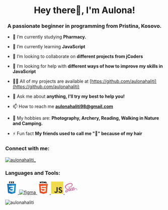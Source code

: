<h1 align="center">Hey there👋, I'm Aulona!</h1>
<h3 align="center">A passionate beginner in programming from Pristina, Kosovo.</h3>

- 🔭 I’m currently studying **Pharmacy.**

- 🌱 I’m currently learning **JavaScript**

- 👯 I’m looking to collaborate on **different projects from jCoders**

- 🤝 I’m looking for help with **different ways of how to improve my skills in JavaScript**

- 👨‍💻 All of my projects are available at [https://github.com/aulonahaliti](https://github.com/aulonahaliti)

- 💬 Ask me about **anything, I'll try my best to help you!**

- 📫 How to reach me **aulonahaliti98@gmail.com**

- 🏹 My hobbies are: **Photography, Archery, Reading, Walking in Nature and Camping.**

- ⚡ Fun fact **My friends used to call me "🎄" because of my hair**

<h3 align="left">Connect with me:</h3>
<p align="left">
<a href="https://instagram.com/aulonahaliti_" target="blank"><img align="center" src="https://raw.githubusercontent.com/rahuldkjain/github-profile-readme-generator/master/src/images/icons/Social/instagram.svg" alt="aulonahaliti_" height="30" width="40" /></a>
</p>

<h3 align="left">Languages and Tools:</h3>
<p align="left"> <a href="https://www.w3schools.com/css/" target="_blank" rel="noreferrer"> <img src="https://raw.githubusercontent.com/devicons/devicon/master/icons/css3/css3-original-wordmark.svg" alt="css3" width="40" height="40"/> </a> <a href="https://www.figma.com/" target="_blank" rel="noreferrer"> <img src="https://www.vectorlogo.zone/logos/figma/figma-icon.svg" alt="figma" width="40" height="40"/> </a> <a href="https://www.w3.org/html/" target="_blank" rel="noreferrer"> <img src="https://raw.githubusercontent.com/devicons/devicon/master/icons/html5/html5-original-wordmark.svg" alt="html5" width="40" height="40"/> </a> <a href="https://developer.mozilla.org/en-US/docs/Web/JavaScript" target="_blank" rel="noreferrer"> <img src="https://raw.githubusercontent.com/devicons/devicon/master/icons/javascript/javascript-original.svg" alt="javascript" width="40" height="40"/> </a> <a href="https://sass-lang.com" target="_blank" rel="noreferrer"> <img src="https://raw.githubusercontent.com/devicons/devicon/master/icons/sass/sass-original.svg" alt="sass" width="40" height="40"/> </a> </p>

<p><img align="center" src="https://github-readme-stats.vercel.app/api/top-langs?username=aulonahaliti&show_icons=true&locale=en&layout=compact" alt="aulonahaliti" /></p>
